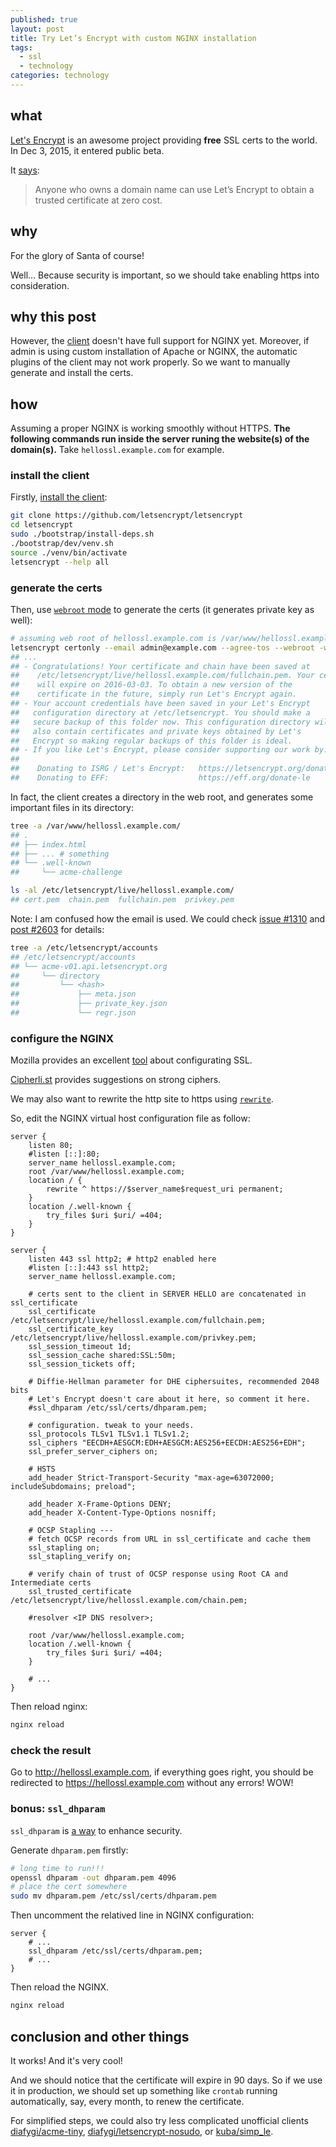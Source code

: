 ```yaml
---
published: true
layout: post
title: Try Let’s Encrypt with custom NGINX installation
tags:
  - ssl
  - technology
categories: technology
---
```


## what

[Let's Encrypt](https://letsencrypt.org/) is an awesome project providing **free** SSL certs to the world. In Dec 3, 2015, it entered public beta.

It [says](https://letsencrypt.org/about/):

> Anyone who owns a domain name can use Let’s Encrypt to obtain a trusted certificate at zero cost.

## why

For the glory of Santa of course!

Well... Because security is important, so we should take enabling https into consideration.

## why this post

However, the [client](https://github.com/letsencrypt) doesn't have full support for NGINX yet. Moreover, if admin is using custom installation of Apache or NGINX, the automatic plugins of the client may not work properly. So we want to manually generate and install the certs.

## how

Assuming a proper NGINX is working smoothly without HTTPS. **The following commands run inside the server runing the website(s) of the domain(s).** Take `hellossl.example.com` for example.

### install the client

Firstly, [install the client](http://letsencrypt.readthedocs.org/en/latest/contributing.html#running-a-local-copy-of-the-client):

```sh
git clone https://github.com/letsencrypt/letsencrypt
cd letsencrypt
sudo ./bootstrap/install-deps.sh
./bootstrap/dev/venv.sh
source ./venv/bin/activate
letsencrypt --help all
```

### generate the certs

Then, use [`webroot` mode](https://letsencrypt.readthedocs.org/en/latest/using.html#webroot) to generate the certs (it generates private key as well):

```sh
# assuming web root of hellossl.example.com is /var/www/hellossl.example.com/
letsencrypt certonly --email admin@example.com --agree-tos --webroot -w /var/www/hellossl.example.com/ -d hellossl.example.com --rsa-key-size 4096 --text 
## ...
## - Congratulations! Your certificate and chain have been saved at
##    /etc/letsencrypt/live/hellossl.example.com/fullchain.pem. Your cert
##    will expire on 2016-03-03. To obtain a new version of the
##    certificate in the future, simply run Let's Encrypt again.
## - Your account credentials have been saved in your Let's Encrypt
##   configuration directory at /etc/letsencrypt. You should make a
##   secure backup of this folder now. This configuration directory will
##   also contain certificates and private keys obtained by Let's
##   Encrypt so making regular backups of this folder is ideal.
## - If you like Let's Encrypt, please consider supporting our work by:
## 
##    Donating to ISRG / Let's Encrypt:   https://letsencrypt.org/donate
##    Donating to EFF:                    https://eff.org/donate-le
```

In fact, the client creates a directory in the web root, and generates some important files in its directory:

```sh
tree -a /var/www/hellossl.example.com/
## .
## ├── index.html
## ├── ... # something
## └── .well-known
##     └── acme-challenge

ls -al /etc/letsencrypt/live/hellossl.example.com/
## cert.pem  chain.pem  fullchain.pem  privkey.pem
```

Note: I am confused how the email is used. We could check [issue #1310](https://github.com/letsencrypt/letsencrypt/issues/1310) and [post #2603](https://community.letsencrypt.org/t/2603) for details:

```sh
tree -a /etc/letsencrypt/accounts
## /etc/letsencrypt/accounts
## └── acme-v01.api.letsencrypt.org
##     └── directory
##         └── <hash>
##             ├── meta.json
##             ├── private_key.json
##             └── regr.json
```

### configure the NGINX

Mozilla provides an excellent [tool](https://mozilla.github.io/server-side-tls/ssl-config-generator/) about configurating SSL.

[Cipherli.st](https://cipherli.st/) provides suggestions on strong ciphers.

We may also want to rewrite the http site to https using [`rewrite`](https://www.linode.com/docs/websites/ssl/how-to-provide-encrypted-access-to-resources-using-ssl-certificated-on-nginx#redirect-http-virtual-hosts-to-https).

So, edit the NGINX virtual host configuration file as follow:

```nginx
server {
    listen 80;
    #listen [::]:80;
    server_name hellossl.example.com;
    root /var/www/hellossl.example.com;
    location / {
        rewrite ^ https://$server_name$request_uri permanent;
    }
    location /.well-known {
        try_files $uri $uri/ =404;
    }
}

server {
    listen 443 ssl http2; # http2 enabled here
    #listen [::]:443 ssl http2;
    server_name hellossl.example.com;

    # certs sent to the client in SERVER HELLO are concatenated in ssl_certificate
    ssl_certificate /etc/letsencrypt/live/hellossl.example.com/fullchain.pem;
    ssl_certificate_key /etc/letsencrypt/live/hellossl.example.com/privkey.pem;
    ssl_session_timeout 1d;
    ssl_session_cache shared:SSL:50m;
    ssl_session_tickets off;

    # Diffie-Hellman parameter for DHE ciphersuites, recommended 2048 bits
    # Let's Encrypt doesn't care about it here, so comment it here.
    #ssl_dhparam /etc/ssl/certs/dhparam.pem;

    # configuration. tweak to your needs.
    ssl_protocols TLSv1 TLSv1.1 TLSv1.2;
    ssl_ciphers "EECDH+AESGCM:EDH+AESGCM:AES256+EECDH:AES256+EDH";
    ssl_prefer_server_ciphers on;

    # HSTS
    add_header Strict-Transport-Security "max-age=63072000; includeSubdomains; preload";

    add_header X-Frame-Options DENY;
    add_header X-Content-Type-Options nosniff;

    # OCSP Stapling ---
    # fetch OCSP records from URL in ssl_certificate and cache them
    ssl_stapling on;
    ssl_stapling_verify on;

    # verify chain of trust of OCSP response using Root CA and Intermediate certs
    ssl_trusted_certificate /etc/letsencrypt/live/hellossl.example.com/chain.pem;

    #resolver <IP DNS resolver>;

    root /var/www/hellossl.example.com;
    location /.well-known {
        try_files $uri $uri/ =404;
    }
 
    # ...
}
```

Then reload nginx:

```sh
nginx reload
```

### check the result

Go to http://hellossl.example.com, if everything goes right, you should be redirected to https://hellossl.example.com without any errors! WOW!

### bonus: `ssl_dhparam`

`ssl_dhparam` is [a way](https://weakdh.org/sysadmin.html) to enhance security.

Generate `dhparam.pem` firstly:

```sh
# long time to run!!!
openssl dhparam -out dhparam.pem 4096
# place the cert somewhere
sudo mv dhparam.pem /etc/ssl/certs/dhparam.pem
```

Then uncomment the relatived line in NGINX configuration:

```nginx
server {
    # ...
    ssl_dhparam /etc/ssl/certs/dhparam.pem;
    # ...
}
```

Then reload the NGINX.

```sh
nginx reload
```

## conclusion and other things

It works! And it's very cool!

And we should notice that the certificate will expire in 90 days. So if we use it in production, we should set up something like `crontab` running automatically, say, every month, to renew the certificate.

For simplified steps, we could also try less complicated unofficial clients [diafygi/acme-tiny](https://github.com/diafygi/acme-tiny), [diafygi/letsencrypt-nosudo](https://github.com/diafygi/letsencrypt-nosudo), or [kuba/simp_le](https://github.com/kuba/simp_le).

